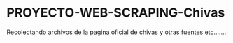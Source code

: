 # PROYECTO-WEB-SCRAPING-Chivas
Recolectando archivos de la pagina oficial de chivas y otras fuentes etc.......
